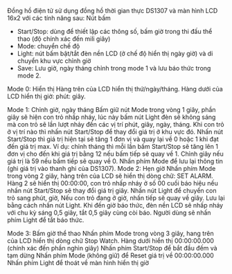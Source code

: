 Đồng hồ điện tử sử dụng đồng hồ thời gian thực DS1307 và màn hình LCD 16x2 với các tính năng sau:
Nút bấm
-	Start/Stop: dùng để thiết lập các thông số, bấm giờ trong thi đấu thể thao (độ chính xác đến mili giây)
-	Mode: chuyển chế độ
-	Light: nút bấm bật/tắt đèn nền LCD (ở chế độ hiển thị ngày giờ)  và di chuyển khu vực chỉnh giờ
- Save: Lưu giờ, ngày tháng chỉnh trong mode 1 và lưu báo thức trong mode 2.

Mode 0: Hiển thị
Hàng trên của LCD hiển thị thứ/ngày/tháng.
Hàng dưới của LCD hiển thị giờ: phút: giây.

Mode 1:	Chỉnh giờ, ngày tháng
Bấm giữ nút Mode trong vòng 1 giây, phần giây sẽ hiện con trỏ nhấp nháy, lúc này bấm nút Light đèn sẽ không sáng mà con trỏ sẽ lần lượt nhảy đến các vị trí phút, giây, ngày, tháng. Khi con trỏ ở vị trí nào thì nhấn nút Start/Stop để thay đổi giá trị ở khu vực đó. Nhấn nút Start/Stop thì giá trị hiện tại sẽ tăng 1 đơn vị và quay lại về 0 hoặc 1 khi đạt đến giá trị max.
Ví dụ: chỉnh tháng thì mỗi lần bấm Start/Stop sẽ tăng lên 1 đơn vị cho đến khi giá trị bằng 12 nếu bấm tiếp sẽ quay về 1. Chỉnh giây nếu giá trị là 59 nếu bấm tiếp sẽ quay về 0.
Nhấn phím Mode để lưu lại thông tin (ghi giá trị vào thanh ghi của DS1307).
Mode 2:	Hẹn giờ
Nhấn phím Mode trong vòng 2 giây, hàng trên của LCD sẽ hiển thị dòng chữ: SET ALARM. Hàng 2 sẽ hiển thị 00:00:00, con trỏ nhấp nháy ở số 00 cuối báo hiệu nếu nhấn nút Start/Stop sẽ thay đổi giá trị giây.
Nhấn nút Light để chuyển con trỏ sang phút, giờ, Nếu con trỏ đang ở giờ, nhấn tiếp sẽ quay về giây.
Lưu lại bằng cách nhấn nút Light. Khi đến giờ báo thức, đèn nền LCD sẽ nhấp nháy với chu kỳ sáng 0,5 giây, tắt 0,5 giây cùng còi báo. Người dùng sẽ nhấn phím Light để tắt báo thức. 

Mode 3:	Bấm giờ thể thao
Nhấn phím Mode trong vòng 3 giây, hang trên của LCD hiển thị dòng chữ Stop Watch.
Hàng dưới hiển thị 00:00:00.000 (chính xác đến phần nghìn giây)
Nhấn phím Start/Stop để bắt đầu đếm và tạm dừng
Nhấn phím Mode (không giữ) để Reset giá trị về 00:00:00.000
Nhấn phím Light để thoát về màn hình hiển thị giờ
